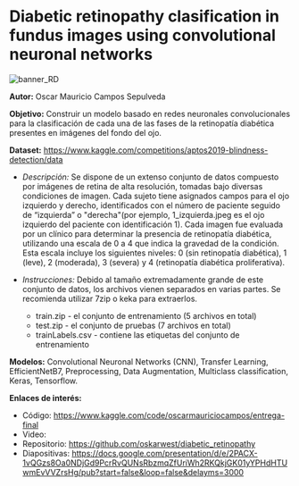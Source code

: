 # Diabetic retinopathy clasification in fundus images using convolutional neuronal networks

![banner_RD](https://github.com/user-attachments/assets/440c0c9a-7396-41cc-ad59-c68040d84255)

**Autor:** Oscar Mauricio Campos Sepulveda

**Objetivo:** Construir un modelo basado en redes neuronales convolucionales para la clasificación de cada una de las fases de la retinopatía diabética presentes en imágenes del fondo del ojo.

**Dataset:** https://www.kaggle.com/competitions/aptos2019-blindness-detection/data 

- *Descripción:* Se dispone de un extenso conjunto de datos compuesto por imágenes de retina de alta resolución, tomadas bajo diversas condiciones de imagen. Cada sujeto tiene asignados campos para el ojo izquierdo y derecho, identificados con el número de paciente seguido de “izquierda” o "derecha"(por ejemplo, 1_izquierda.jpeg es el ojo izquierdo del paciente con identificación 1). Cada imagen fue evaluada por un clínico para determinar la presencia de retinopatía diabética, utilizando una escala de 0 a 4 que indica la gravedad de la condición. Esta escala incluye los siguientes niveles: 0 (sin retinopatía diabética), 1 (leve), 2 (moderada), 3 (severa) y 4 (retinopatía diabética proliferativa).

- *Instrucciones:* Debido al tamaño extremadamente grande de este conjunto de datos, los archivos vienen separados en varias partes. Se recomienda utilizar 7zip o keka para extraerlos.  
  - train.zip - el conjunto de entrenamiento (5 archivos en total)
  - test.zip - el conjunto de pruebas (7 archivos en total)
  - trainLabels.csv - contiene las etiquetas del conjunto de entrenamiento

**Modelos:** Convolutional Neuronal Networks (CNN), Transfer Learning, EfficientNetB7, Preprocessing, Data Augmentation, Multiclass classification, Keras, Tensorflow.

**Enlaces de interés:**
- Código: https://www.kaggle.com/code/oscarmauriciocampos/entrega-final
- Video: 
- Repositorio:  https://github.com/oskarwest/diabetic_retinopathy
- Diapositivas: https://docs.google.com/presentation/d/e/2PACX-1vQGzs8Oa0NDjGd9PcrRvQUNsRbzmqZfUriWh2RKQkjGK01yYPHdHTUwmEvVVZrsHg/pub?start=false&loop=false&delayms=3000
